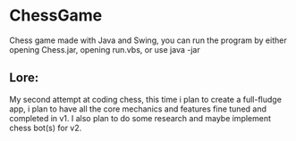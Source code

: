 # ChessGame
Chess game made with Java and Swing, you can run the program by either opening Chess.jar, opening run.vbs, or use java -jar

## Lore:
My second attempt at coding chess, this time i plan to create a full-fludge app, i plan to have all the core mechanics and features fine tuned and completed in v1. I also plan to do some research and maybe implement chess bot(s) for v2.
